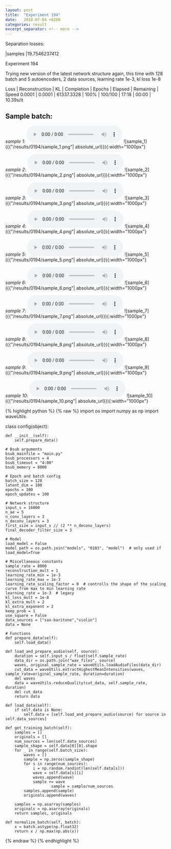 ```yaml
---
layout: post
title:  "Experiment 194"
date:   2018-07-04 +0200
categories: result
excerpt_separator: <!-- more -->
---
```

Separation losses:

|samples
|19.7546237412<!-- more -->

Experiment 194

Trying new version of the latest network structure again, this time with 128 batch and 5 autoencoders, 2 data sources, learning rate 1e-3, kl loss 1e-8

Loss | Reconstruction | KL | Completion | Epochs | Elapsed | Remaining | Speed
0.0001 | 0.0001 | 61337.3328 | 100% | 100/100 | 17:18 | 00:00 | 10.39s/it

## **Sample batch**:
_sample 1_:
<audio src="/ResultsOverview/results/0194/sample_1.wav" controls preload></audio>
![sample_1]({{"/results/0194/sample_1.png"| absolute_url}}){:width="1000px"}

_sample 2_:
<audio src="/ResultsOverview/results/0194/sample_2.wav" controls preload></audio>
![sample_2]({{"/results/0194/sample_2.png"| absolute_url}}){:width="1000px"}

_sample 3_:
<audio src="/ResultsOverview/results/0194/sample_3.wav" controls preload></audio>
![sample_3]({{"/results/0194/sample_3.png"| absolute_url}}){:width="1000px"}

_sample 4_:
<audio src="/ResultsOverview/results/0194/sample_4.wav" controls preload></audio>
![sample_4]({{"/results/0194/sample_4.png"| absolute_url}}){:width="1000px"}

_sample 5_:
<audio src="/ResultsOverview/results/0194/sample_5.wav" controls preload></audio>
![sample_5]({{"/results/0194/sample_5.png"| absolute_url}}){:width="1000px"}

_sample 6_:
<audio src="/ResultsOverview/results/0194/sample_6.wav" controls preload></audio>
![sample_6]({{"/results/0194/sample_6.png"| absolute_url}}){:width="1000px"}

_sample 7_:
<audio src="/ResultsOverview/results/0194/sample_7.wav" controls preload></audio>
![sample_7]({{"/results/0194/sample_7.png"| absolute_url}}){:width="1000px"}

_sample 8_:
<audio src="/ResultsOverview/results/0194/sample_8.wav" controls preload></audio>
![sample_8]({{"/results/0194/sample_8.png"| absolute_url}}){:width="1000px"}

_sample 9_:
<audio src="/ResultsOverview/results/0194/sample_9.wav" controls preload></audio>
![sample_9]({{"/results/0194/sample_9.png"| absolute_url}}){:width="1000px"}

_sample 10_:
<audio src="/ResultsOverview/results/0194/sample_10.wav" controls preload></audio>
![sample_10]({{"/results/0194/sample_10.png"| absolute_url}}){:width="1000px"}


{% highlight python %}
{% raw %}
import os
import numpy as np
import waveUtils


class config(object):

	def __init__(self):
		self.prepare_data()

	# Bsub arguments
	bsub_mainfile = "main.py"
	bsub_processors = 4
	bsub_timeout = "4:00"
	bsub_memory = 8000

	# Epoch and batch config
	batch_size = 128
	latent_dim = 100
	epochs = 100
	epoch_updates = 100

	# Network structure
	input_s = 16000
	n_ae = 5
	n_conv_layers = 3
	n_deconv_layers = 3
	first_size = input_s // (2 ** n_deconv_layers)
	final_decoder_filter_size = 3

	# Model
	load_model = False
	model_path = os.path.join("models", "0103", "model")  # only used if load_model=True

	# Miscellaneous constants
	sample_rate = 8000
	reconstruction_mult = 1
	learning_rate_min = 1e-3
	learning_rate_max = 1e-3
	learning_rate_scaling_factor = 0  # controlls the shape of the scaling curve from max to min learning rate
	learning_rate = 1e-3  # legacy
	kl_loss_mult = 1e-8
	kl_extra_mult = 2
	kl_extra_exponent = 2
	keep_prob = 1
	use_square = False
	data_sources = ["sax-baritone","violin"]
	data = None

	# Functions
	def prepare_data(self):
		self.load_data()

	def load_and_prepare_audio(self, source):
		duration = self.input_s / float(self.sample_rate)
		data_dir = os.path.join("wav_files", source)
		waves, original_sample_rate = waveUtils.loadAudioFiles(data_dir)
		cut_data = waveUtils.extractHighestMeanIntensities(waves, sample_rate=original_sample_rate, duration=duration)
		del waves
		data = waveUtils.reduceQuality(cut_data, self.sample_rate, duration)
		del cut_data
		return data

	def load_data(self):
		if self.data is None:
			self.data = [self.load_and_prepare_audio(source) for source in self.data_sources]

	def get_training_batch(self):
		samples = []
		originals = []
		num_sources = len(self.data_sources)
		sample_shape = self.data[0][0].shape
		for _ in range(self.batch_size):
			waves = []
			sample = np.zeros(sample_shape)
			for s in range(num_sources):
				i = np.random.randint(len(self.data[s]))
				wave = self.data[s][i]
				waves.append(wave)
				sample += wave
                        sample = sample/num_sources
			samples.append(sample)
			originals.append(waves)

		samples = np.asarray(samples)
		originals = np.asarray(originals)
		return samples, originals

	def normalize_batch(self, batch):
		x = batch.astype(np.float32)
		return x / np.max(np.abs(x))


{% endraw %}
{% endhighlight %}
